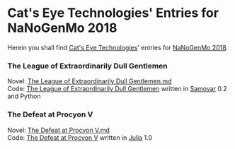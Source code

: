 Cat's Eye Technologies' Entries for NaNoGenMo 2018
==================================================

Herein you shall find [Cat's Eye Technologies][]' entries
for [NaNoGenMo 2018][].

### The League of Extraordinarily Dull Gentlemen

Novel: [The League of Extraordinarily Dull Gentlemen.md](generated/The%20League%20of%20Extraordinarily%20Dull%20Gentlemen.md)  
Code: [The League of Extraordinarily Dull Gentlemen](league/) written in [Samovar][] 0.2 and Python

### The Defeat at Procyon V

Novel: [The Defeat at Procyon V.md](generated/The%20Defeat%20at%20Procyon%20V.md)  
Code: [The Defeat at Procyon V](defeat/) written in [Julia][] 1.0

[Cat's Eye Technologies]: http://catseye.tc/
[NaNoGenMo 2018]: https://github.com/NaNoGenMo/2018/
[Samovar]: http://catseye.tc/node/Samovar
[Julia]: https://julialang.org/

